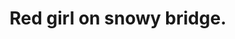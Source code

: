 ---
layout: post
title:  "Red girl on snowy bridge."
image: assets/images/18-09-04-12-52-15-090_deco.jpg
image-small: true
tags:
 - Gallery
---